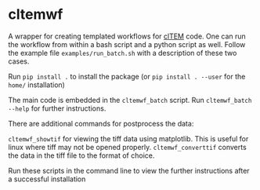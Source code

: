 # cltemwf

A wrapper for creating templated workflows for [clTEM](https://jjppeters.github.io/clTEM) code.
One can run the workflow from within a bash script and a python script as well. 
Follow the example file `examples/run_batch.sh` with a description of these two cases.

Run `pip install .` to install the package (or `pip install . --user` for the `home/` installation)

The main code is embedded in the `cltemwf_batch` script. Run `cltemwf_batch --help` for further instructions.

There are additional commands for postprocess the data:

`cltemwf_showtif` for viewing the tiff data using matplotlib. This is useful for linux where tiff may not be opened properly.
`cltemwf_converttif` converts the data in the tiff file to the format of choice. 

Run these scripts in the command line to view the further instructions after a successful installation
